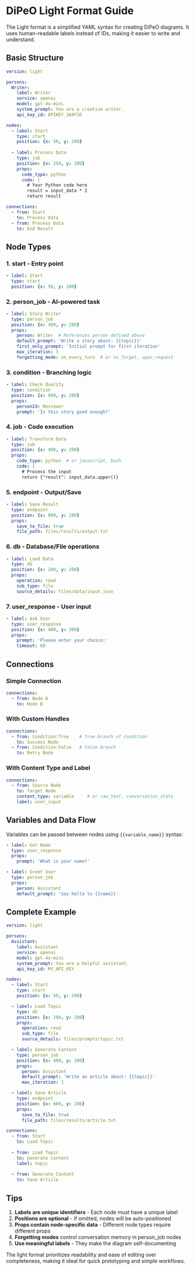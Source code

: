 # DiPeO Light Format Guide

The Light format is a simplified YAML syntax for creating DiPeO diagrams. It uses human-readable labels instead of IDs, making it easier to write and understand.

## Basic Structure

```yaml
version: light

persons:
  Writer:
    label: Writer
    service: openai
    model: gpt-4o-mini
    system_prompt: You are a creative writer.
    api_key_id: APIKEY_3A9F1D

nodes:
  - label: Start
    type: start
    position: {x: 50, y: 200}
    
  - label: Process Data
    type: job
    position: {x: 250, y: 200}
    props:
      code_type: python
      code: |
        # Your Python code here
        result = input_data * 2
        return result

connections:
  - from: Start
    to: Process Data
  - from: Process Data
    to: End Result
```

## Node Types

### 1. **start** - Entry point
```yaml
- label: Start
  type: start
  position: {x: 50, y: 200}
```

### 2. **person_job** - AI-powered task
```yaml
- label: Story Writer
  type: person_job
  position: {x: 400, y: 200}
  props:
    person: Writer  # References person defined above
    default_prompt: 'Write a story about: {{topic}}'
    first_only_prompt: 'Initial prompt for first iteration'
    max_iteration: 3
    forgetting_mode: on_every_turn  # or no_forget, upon_request
```

### 3. **condition** - Branching logic
```yaml
- label: Check Quality
  type: condition
  position: {x: 600, y: 200}
  props:
    personId: Reviewer
    prompt: 'Is this story good enough?'
```

### 4. **job** - Code execution
```yaml
- label: Transform Data
  type: job
  position: {x: 400, y: 200}
  props:
    code_type: python  # or javascript, bash
    code: |
      # Process the input
      return {"result": input_data.upper()}
```

### 5. **endpoint** - Output/Save
```yaml
- label: Save Result
  type: endpoint
  position: {x: 800, y: 200}
  props:
    save_to_file: true
    file_path: files/results/output.txt
```

### 6. **db** - Database/File operations
```yaml
- label: Load Data
  type: db
  position: {x: 200, y: 200}
  props:
    operation: read
    sub_type: file
    source_details: files/data/input.json
```

### 7. **user_response** - User input
```yaml
- label: Ask User
  type: user_response
  position: {x: 400, y: 300}
  props:
    prompt: 'Please enter your choice:'
    timeout: 60
```

## Connections

### Simple Connection
```yaml
connections:
  - from: Node A
    to: Node B
```

### With Custom Handles
```yaml
connections:
  - from: Condition:True    # True branch of condition
    to: Success Node
  - from: Condition:False   # False branch
    to: Retry Node
```

### With Content Type and Label
```yaml
connections:
  - from: Source Node
    to: Target Node
    content_type: variable     # or raw_text, conversation_state
    label: user_input
```

## Variables and Data Flow

Variables can be passed between nodes using `{{variable_name}}` syntax:

```yaml
- label: Get Name
  type: user_response
  props:
    prompt: 'What is your name?'

- label: Greet User
  type: person_job
  props:
    person: Assistant
    default_prompt: 'Say hello to {{name}}'
```

## Complete Example

```yaml
version: light

persons:
  Assistant:
    label: Assistant
    service: openai
    model: gpt-4o-mini
    system_prompt: You are a helpful assistant.
    api_key_id: MY_API_KEY

nodes:
  - label: Start
    type: start
    position: {x: 50, y: 200}

  - label: Load Topic
    type: db
    position: {x: 200, y: 200}
    props:
      operation: read
      sub_type: file
      source_details: files/prompts/topic.txt

  - label: Generate Content
    type: person_job
    position: {x: 400, y: 200}
    props:
      person: Assistant
      default_prompt: 'Write an article about: {{topic}}'
      max_iteration: 1

  - label: Save Article
    type: endpoint
    position: {x: 600, y: 200}
    props:
      save_to_file: true
      file_path: files/results/article.txt

connections:
  - from: Start
    to: Load Topic
    
  - from: Load Topic
    to: Generate Content
    label: topic
    
  - from: Generate Content
    to: Save Article
```

## Tips

1. **Labels are unique identifiers** - Each node must have a unique label
2. **Positions are optional** - If omitted, nodes will be auto-positioned
3. **Props contain node-specific data** - Different node types require different props
4. **Forgetting modes** control conversation memory in person_job nodes
5. **Use meaningful labels** - They make the diagram self-documenting

The light format prioritizes readability and ease of editing over completeness, making it ideal for quick prototyping and simple workflows.